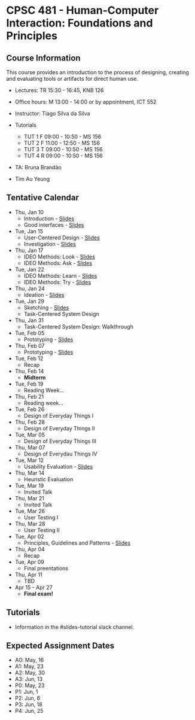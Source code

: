 # CPSC 481 - Human-Computer Interaction: Foundations and Principles


## Course Information

This course provides an introduction to the process of designing, creating and evaluating tools or artifacts for direct human use.

- Lectures: TR 15:30 - 16:45, KNB 126
- Office hours: M 13:00 - 14:00 or by appointment, ICT 552
- Instructor: Tiago Silva da Silva
- Tutorials
	- TUT 1	F 09:00 - 10:50 - MS 156
	- TUT 2	F 11:00 - 12:50 - MS 156
	- TUT 3	T 09:00 - 10:50 - MS 156
	- TUT 4	R 09:00 - 10:50 - MS 156

	
- TA: Bruna Brandão
- Tim Au Yeung


## Tentative Calendar

- Thu, Jan 10
	- Introduction - [Slides](https://www.dropbox.com/s/j2s2k1w24djf2s8/CPSC481-00-Introduction.pdf?dl=0)
	- Good interfaces - [Slides](https://www.dropbox.com/s/vfibe52q1vfonrl/CPSC481-01-GoodInterfaces.pdf?dl=0)
- Tue, Jan 15
	- User-Centered Design - [Slides](https://www.dropbox.com/s/97pqg9jidx5cxx0/CPSC481-02-01-UserCenteredDesign.pdf?dl=0)
	- Investigation - [Slides](https://www.dropbox.com/s/m3dy02yh2sjz1wx/CPSC481-02-02-Investigation.pdf?dl=0)
- Thu, Jan 17
	- IDEO Methods: Look - [Slides](https://www.dropbox.com/s/wrbttvpn93jwvw7/CPSC481-02-03-Look.pdf?dl=0)
	- IDEO Methods: Ask - [Slides](https://www.dropbox.com/s/hn6ltzfwdglazyu/CPSC481-02-04-Ask.pdf?dl=0)
- Tue, Jan 22
	- IDEO Methods: Learn - [Slides](https://www.dropbox.com/s/gyqln8sutwxq8gy/CPSC481-03-01-Learn.pdf?dl=0)
	- IDEO Methods: Try - [Slides](https://www.dropbox.com/s/m6cpkb0vxv23f37/CPSC481-03-02-Try.pdf?dl=0)
- Thu, Jan 24
	- Ideation - [Slides](https://www.dropbox.com/s/lkq4o35110brzhp/CPSC481-04-01-Ideation.pdf?dl=0)
- Tue, Jan 29
	- Sketching - [Slides](https://www.dropbox.com/s/m9pd6f2zkdm3xdh/CPSC481-04-02-Sketching.pdf?dl=0)
	- Task-Centered System Design
- Thu, Jan 31
	- Task-Centered System Design: Walkthrough
- Tue, Feb 05
	- Prototyping - [Slides](https://www.dropbox.com/s/ynva1vvc0tkimb4/CPSC481-04-03-Prototyping.pdf?dl=0)
- Thu, Feb 07
	- Prototyping - [Slides](https://www.dropbox.com/s/ynva1vvc0tkimb4/CPSC481-04-03-Prototyping.pdf?dl=0)
	<!-- - Graphic Design - Bon Adriel - [Slides](https://www.dropbox.com/s/ma5pffrqjtamqcl/15-Intro-to-Graphic-Design-for-UX.pdf?dl=0) -->
- Tue, Feb 12
	- Recap
- Thu, Feb 14
	- **Midterm**
- Tue, Feb 19
	- Reading Week...
- Thu, Feb 21
	- Reading week...
- Tue, Feb 26
	- Design of Everyday Things I
- Thu, Feb 28
	- Design of Everyday Things II
- Tue, Mar 05
	- Design of Everyday Things III
- Thu, Mar 07
	- Design of Everydau Things IV
- Tue, Mar 12
	- Usability Evaluation - [Slides](https://www.dropbox.com/s/goo2a71fxw3p0tz/CPSC481-06-01-Usability%20Evaluation.pdf?dl=0)
- Thu, Mar 14
	- Heuristic Evaluation
- Tue, Mar 19
	- Invited Talk
- Thu, Mar 21
	- Invited Talk
- Tue, Mar 26
	- User Testing I
- Thu, Mar 28
	- User Testing II
- Tue, Apr 02
	- Principles, Guidelines and Patterns - [Slides](https://www.dropbox.com/s/bbp768wi3l54iub/CPSC481-05-01-Principles-Guidelines-Patterns.pdf?dl=0)
- Thu, Apr 04
	- Recap
- Tue, Apr 09
	- Final preentations
- Thu, Apr 11
	- TBD
- Apr 15 - Apr 27
	- **Final exam!**

## Tutorials
- Information in the #slides-tutorial slack channel.

## Expected Assignment Dates
- A0: May, 16
- A1: May, 23
- A2: May, 30
- A3: Jun, 13
- P0: May, 23
- P1: Jun, 1
- P2: Jun, 6
- P3: Jun, 18
- P4: Jun, 25